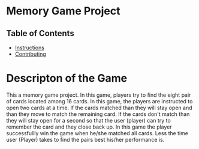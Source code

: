 # Memory Game Project

## Table of Contents

* [Instructions](#instructions)
* [Contributing](#contributing)

# Descripton of the Game
This a memory game project. In this game, players try to find the eight pair of cards located 
among 16 cards. In this game, the players are instructed to open two cards at a time. If the cards matched than they
will stay open and than they move to match the remaining card. If the cards don't match than they will stay open
for a second so that the user (player) can try to  remember the card and they close back up. In this game the player successfullly win the game when he/she matched all cards. Less the time user (Player) takes to find the pairs best his/her performance is.
